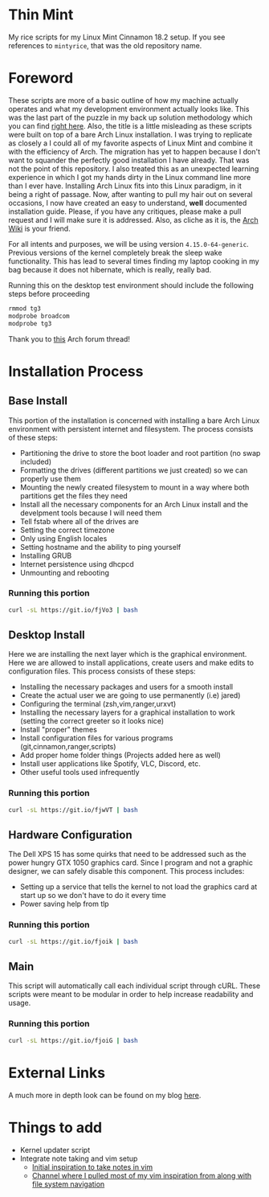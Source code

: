 # Thin Mint
My rice scripts for my Linux Mint Cinnamon 18.2 setup. If you see references to `mintyrice`, that was the old repository name.

# Foreword

These scripts are more of a basic outline of how my machine actually operates and what my development environment actually looks like. This was the last part of the puzzle in my back up solution methodology which you can find [right here](https://github.com/JaredDyreson/mintyrice/docs/backup-solution.md). Also, the title is a little misleading as these scripts were built on top of a bare Arch Linux installation. I was trying to replicate as closely a I could all of my favorite aspects of Linux Mint and combine it with the efficiency of Arch. The migration has yet to happen because I don't want to squander the perfectly good installation I have already. That was not the point of this repository. I also treated this as an unexpected learning experience in which I got my hands dirty in the Linux command line more than I ever have. Installing Arch Linux fits into this Linux paradigm, in it being a right of passage. Now, after wanting to pull my hair out on several occasions, I now have created an easy to understand, **well** documented installation guide. Please, if you have any critiques, please make a pull request and I will make sure it is addressed. Also, as cliche as it is, the [Arch Wiki](https://wiki.archlinux.org/) is your friend.

For all intents and purposes, we will be using version `4.15.0-64-generic`. 
Previous versions of the kernel completely break the sleep wake functionality.
This has lead to several times finding my laptop cooking in my bag because it does not hibernate, which is really, really bad.

Running this on the desktop test environment should include the following steps before proceeding

```bash
rmmod tg3
modprobe broadcom
modprobe tg3
```

Thank you to [this](https://bbs.archlinux.org/viewtopic.php?id=110026) Arch forum thread!


# Installation Process

## Base Install

This portion of the installation is concerned with installing a bare Arch Linux environment with persistent internet and filesystem. The process consists of these steps:

- Partitioning the drive to store the boot loader and root partition (no swap included)
- Formatting the drives (different partitions we just created) so we can properly use them
- Mounting the newly created filesystem to mount in a way where both partitions get the files they need
- Install all the necessary components for an Arch Linux install and the develpment tools because I will need them
- Tell fstab where all of the drives are
- Setting the correct timezone
- Only using English locales
- Setting hostname and the ability to ping yourself
- Installing GRUB
- Internet persistence using dhcpcd
- Unmounting and rebooting

### Running this portion

```bash
curl -sL https://git.io/fjVo3 | bash
```

## Desktop Install

Here we are installing the next layer which is the graphical environment. Here we are allowed to install applications, create users and make edits to configuration files. This process consists of these steps:

- Installing the necessary packages and users for a smooth install
- Create the actual user we are going to use permanently (i.e) jared)
- Configuring the terminal (zsh,vim,ranger,urxvt)
- Installing the necessary layers for a graphical installation to work (setting the correct greeter so it looks nice)
- Install "proper" themes
- Install configuration files for various programs (git,cinnamon,ranger,scripts)
- Add proper home folder things (Projects added here as well)
- Install user applications like Spotify, VLC, Discord, etc.
- Other useful tools used infrequently

### Running this portion

```bash
curl -sL https://git.io/fjwVT | bash
```

## Hardware Configuration

The Dell XPS 15 has some quirks that need to be addressed such as the power hungry GTX 1050 graphics card. Since I program and not a graphic designer, we can safely disable this component. This process includes:

- Setting up a service that tells the kernel to not load the graphics card at start up so we don't have to do it every time
- Power saving help from tlp

### Running this portion

```bash
curl -sL https://git.io/fjoik | bash
```

## Main

This script will automatically call each individual script through cURL. These scripts were meant to be modular in order to help increase readability and usage.

### Running this portion

```bash
curl -sL https://git.io/fjoiG | bash
```

# External Links

A much more in depth look can be found on my blog [here](https://JaredDyreson.github.io).

# Things to add

- Kernel updater script
- Integrate note taking and vim setup
    - [Initial inspiration to take notes in vim](https://www.youtube.com/watch?v=wh_WGWii7UE)
    - [Channel where I pulled most of my vim inspiration from along with file system navigation](https://www.youtube.com/channel/UC2eYFnH61tmytImy1mTYvhA)
